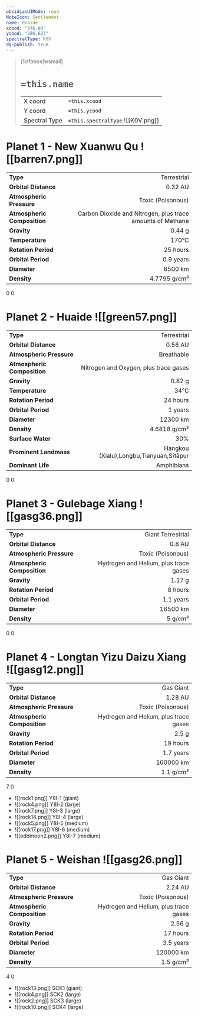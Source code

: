 ```yaml
---
obsidianUIMode: read
NoteIcon: Settlement
name: Huaide
xcood: "376.88"
ycood: "286.623"
spectralType: K0V
dg-publish: true
---
```

> [!infobox|wsmall]
> # `=this.name`
> | | |
> | - | - |
> | X coord | `=this.xcood` |
> | Y coord| `=this.ycood` |
> | Spectral Type | `=this.spectralType` ![[K0V.png]] |

# Planet 1 - New Xuanwu Qu ![[barren7.png]]
|                             |                           |
| --------------------------- | -------------------------:|
| **Type**                    |             Terrestrial |
| **Orbital Distance**        |   0.32 AU |
| **Atmospheric Pressure**    |       Toxic (Poisonous) |
| **Atmospheric Composition** |      Carbon Dioxide and Nitrogen, plus trace amounts of Methane |
| **Gravity**                 |        0.44 g |
| **Temperature**             |    170°C |
| **Rotation Period**         |  25 hours |
| **Orbital Period** | 0.9 years |
| **Diameter**                |      6500 km | 
| **Density**                 |    4.7795 g/cm³ |



0
0



# Planet 2 - Huaide ![[green57.png]]
|                             |                           |
| --------------------------- | -------------------------:|
| **Type**                    |             Terrestrial |
| **Orbital Distance**        |   0.56 AU |
| **Atmospheric Pressure**    |       Breathable |
| **Atmospheric Composition** |      Nitrogen and Oxygen, plus trace gases |
| **Gravity**                 |        0.82 g |
| **Temperature**             |    34°C |
| **Rotation Period**         |  24 hours |
| **Orbital Period** | 1 years |
| **Diameter**                |      12300 km | 
| **Density**                 |    4.6818 g/cm³ |
| **Surface Water**           |           30% | 
| **Prominent Landmass**      |         Hangkou (Xialu),Longbu,Tianyuan,Sītāpur | 
| **Dominant Life**           |         Amphibians |



0
0



# Planet 3 - Gulebage Xiang ![[gasg36.png]]
|                             |                           |
| --------------------------- | -------------------------:|
| **Type**                    |             Giant Terrestrial |
| **Orbital Distance**        |   0.8 AU |
| **Atmospheric Pressure**    |       Toxic (Poisonous) |
| **Atmospheric Composition** |      Hydrogen and Helium, plus trace gases |
| **Gravity**                 |        1.17 g |
| **Rotation Period**         |  8 hours |
| **Orbital Period** | 1.1 years |
| **Diameter**                |      16500 km | 
| **Density**                 |    5 g/cm³ |



0
0



# Planet 4 - Longtan Yizu Daizu Xiang ![[gasg12.png]]
|                             |                           |
| --------------------------- | -------------------------:|
| **Type**                    |             Gas Giant |
| **Orbital Distance**        |   1.28 AU |
| **Atmospheric Pressure**    |       Toxic (Poisonous) |
| **Atmospheric Composition** |      Hydrogen and Helium, plus trace gases |
| **Gravity**                 |        2.5 g |
| **Rotation Period**         |  19 hours |
| **Orbital Period** | 1.7 years |
| **Diameter**                |      160000 km | 
| **Density**                 |    1.1 g/cm³ |



7
0

- ![[rock1.png]] Y8I-1 (giant)
- ![[rock4.png]] Y8I-2 (large)
- ![[rock7.png]] Y8I-3 (large)
- ![[rock14.png]] Y8I-4 (large)
- ![[rock5.png]] Y8I-5 (medium)
- ![[rock17.png]] Y8I-6 (medium)
- ![[oddmoon2.png]] Y8I-7 (medium)


# Planet 5 - Weishan ![[gasg26.png]]
|                             |                           |
| --------------------------- | -------------------------:|
| **Type**                    |             Gas Giant |
| **Orbital Distance**        |   2.24 AU |
| **Atmospheric Pressure**    |       Toxic (Poisonous) |
| **Atmospheric Composition** |      Hydrogen and Helium, plus trace gases |
| **Gravity**                 |        2.56 g |
| **Rotation Period**         |  17 hours |
| **Orbital Period** | 3.5 years |
| **Diameter**                |      120000 km | 
| **Density**                 |    1.5 g/cm³ |



4
0

- ![[rock13.png]] SCK1 (giant)
- ![[rock4.png]] SCK2 (large)
- ![[rock2.png]] SCK3 (large)
- ![[rock10.png]] SCK4 (large)


